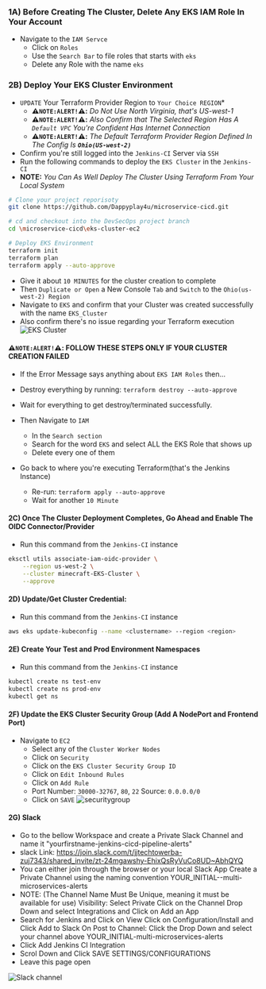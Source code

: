 ### 1A) Before Creating The Cluster, Delete Any EKS IAM Role In Your Account
- Navigate to the `IAM Servce`
  - Click on `Roles`
  - Use the `Search Bar` to file roles that starts with `eks`
  - Delete any Role with the name `eks`

### 2B) Deploy Your EKS Cluster Environment
- `UPDATE` Your Terraform Provider Region to `Your Choice REGION`*
    - **⚠️`NOTE:ALERT!`⚠️:** *Do Not Use North Virginia, that's US-west-1*
    - **⚠️`NOTE:ALERT!`⚠️:** *Also Confirm that The Selected Region Has A `Default VPC` You're Confident Has Internet Connection*
    - **⚠️`NOTE:ALERT!`⚠️:** *The Default Terraform Provider Region Defined In The Config Is **`Ohio(US-west-2)`***
- Confirm you're still logged into the `Jenkins-CI` Server via `SSH`
- Run the following commands to deploy the `EKS Cluster` in the `Jenkins-CI`
- **NOTE:** *You Can As Well Deploy The Cluster Using Terraform From Your Local System*

```bash
# Clone your project reporisoty
git clone https://github.com/Dappyplay4u/microservice-cicd.git

# cd and checkout into the DevSecOps project branch
cd \microservice-cicd\eks-cluster-ec2

# Deploy EKS Environment
terraform init
terraform plan
terraform apply --auto-approve
```
- Give it about `10 MINUTES` for the cluster creation to complete
- Then `Duplicate or Open` a New Console `Tab` and `Switch` to the `Ohio(us-west-2) Region`
- Navigate to `EKS` and confirm that your Cluster was created successfully with the name `EKS_Cluster`
- Also confirm there's no issue regarding your Terraform execution
![EKS Cluster](<eks cluster successful.png>)

#### **⚠️`NOTE:ALERT!`⚠️:** FOLLOW THESE STEPS ONLY IF YOUR CLUSTER CREATION FAILED
- If the Error Message says anything about `EKS IAM Roles` then...
- Destroy everything by running: `terraform destroy --auto-approve`
- Wait for everything to get destroy/terminated successfully.

- Then Navigate to `IAM`
  - In the `Search section`
  - Search for the word `EKS` and select ALL the EKS Role that shows up
  - Delete every one of them

- Go back to where you're executing Terraform(that's the Jenkins Instance)
  - Re-run: `terraform apply --auto-approve`
  - Wait for another `10 Minute` 

#### 2C) Once The Cluster Deployment Completes, Go Ahead and Enable The OIDC Connector/Provider
- Run this command from the `Jenkins-CI` instance
```bash
eksctl utils associate-iam-oidc-provider \
    --region us-west-2 \
    --cluster minecraft-EKS-Cluster \
    --approve
```

#### 2D) Update/Get Cluster Credential: 
- Run this command from the `Jenkins-CI` instance
```bash
aws eks update-kubeconfig --name <clustername> --region <region>
```

#### 2E) Create Your Test and Prod Environment Namespaces
- Run this command from the `Jenkins-CI` instance
```bash
kubectl create ns test-env
kubectl create ns prod-env
kubectl get ns
```

#### 2F) Update the EKS Cluster Security Group (Add A NodePort and Frontend Port)
- Navigate to `EC2`
  - Select any of the `Cluster Worker Nodes`
  - Click on `Security`
  - Click on the `EKS Cluster Security Group ID`
  - Click on `Edit Inbound Rules`
  - Click on `Add Rule`
  - Port Number: `30000-32767`, `80`, `22` Source: `0.0.0.0/0`
  - Click on `SAVE`
![securitygroup](sec_group_nodeport.png)


#### 2G) Slack
- Go to the bellow Workspace and create a Private Slack Channel and name it "yourfirstname-jenkins-cicd-pipeline-alerts"
 - slack Link: https://join.slack.com/t/jjtechtowerba-zuj7343/shared_invite/zt-24mgawshy-EhixQsRyVuCo8UD~AbhQYQ
  - You can either join through the browser or your local Slack App
Create a Private Channel using the naming convention YOUR_INITIAL--multi-microservices-alerts
  - NOTE: (The Channel Name Must Be Unique, meaning it must be available for use)
Visibility: Select Private
Click on the Channel Drop Down and select Integrations and Click on Add an App
  - Search for Jenkins and Click on View
Click on Configuration/Install and Click Add to Slack
On Post to Channel: Click the Drop Down and select your channel above YOUR_INITIAL-multi-microservices-alerts
  - Click Add Jenkins CI Integration
  - Scrol Down and Click SAVE SETTINGS/CONFIGURATIONS
  - Leave this page open

![Slack channel](slack-multi-microservices-project.png)